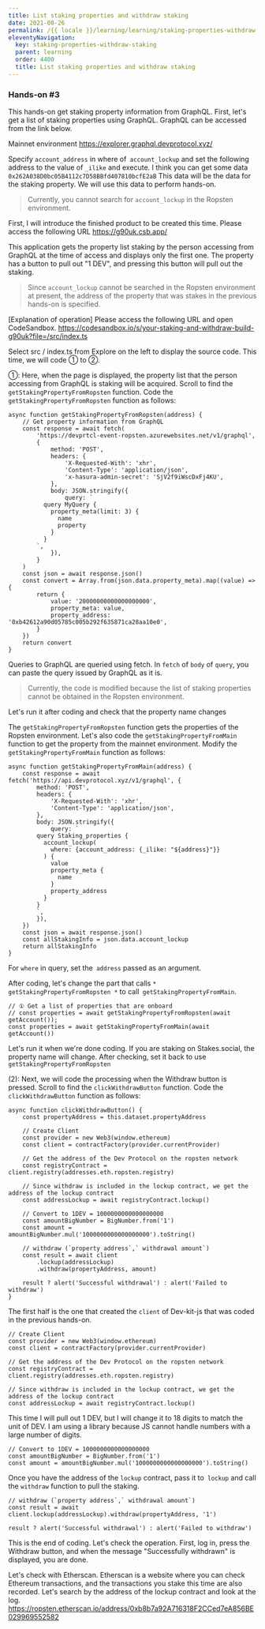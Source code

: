 ```yaml
---
title: List staking properties and withdraw staking
date: 2021-08-26
permalink: /{{ locale }}/learning/learning/staking-properties-withdraw-staking/index.html
eleventyNavigation:
  key: staking-properties-withdraw-staking
  parent: learning
  order: 4400
  title: List staking properties and withdraw staking
---
```


### Hands-on #3

This hands-on get staking property information from GraphQL. First, let's get a list of staking properties using GraphQL. GraphQL can be accessed from the link below.

Mainnet environment
https://explorer.graphql.devprotocol.xyz/

Specify `account_address` in where of` account_lockup` and set the following address to the value of `_ilike` and execute. I think you can get some data
`0x262A038D0bc05B4112c7D58BBfd407810bcfE2aB`
This data will be the data for the staking property. We will use this data to perform hands-on.

> Currently, you cannot search for `account_lockup` in the Ropsten environment.

First, I will introduce the finished product to be created this time. Please access the following URL
https://g90uk.csb.app/

This application gets the property list staking by the person accessing from GraphQL at the time of access and displays only the first one. The property has a button to pull out "1 DEV", and pressing this button will pull out the staking.

> Since `account_lockup` cannot be searched in the Ropsten environment at present, the address of the property that was stakes in the previous hands-on is specified.

[Explanation of operation]
Please access the following URL and open CodeSandbox.
https://codesandbox.io/s/your-staking-and-withdraw-build-g90uk?file=/src/index.ts

Select src / index.ts from Explore on the left to display the source code.
This time, we will code ① to ②.

①: Here, when the page is displayed, the property list that the person accessing from GraphQL is staking will be acquired. Scroll to find the `getStakingPropertyFromRopsten` function. Code the `getStakingPropertyFromRopsten` function as follows:

```tsx
async function getStakingPropertyFromRopsten(address) {
	// Get property information from GraphQL
	const response = await fetch(
		'https://devprtcl-event-ropsten.azurewebsites.net/v1/graphql',
		{
			method: 'POST',
			headers: {
				'X-Requested-With': 'xhr',
				'Content-Type': 'application/json',
				'x-hasura-admin-secret': 'SjV2f9iWscDxFj4KU',
			},
			body: JSON.stringify({
				query: `
          query MyQuery {
            property_meta(limit: 3) {
              name
              property
            }
          }
        `,
			}),
		}
	)
	const json = await response.json()
	const convert = Array.from(json.data.property_meta).map((value) => {
		return {
			value: '20000000000000000000',
			property_meta: value,
			property_address: '0xb42612a90d05785c005b292f635871ca28aa10e0',
		}
	})
	return convert
}
```

Queries to GraphQL are queried using fetch. In `fetch` of `body` of `query`, you can paste the query issued by GraphQL as it is.

> Currently, the code is modified because the list of staking properties cannot be obtained in the Ropsten environment.

Let's run it after coding and check that the property name changes

The `getStakingPropertyFromRopsten` function gets the properties of the Ropsten environment. Let's also code the `getStakingPropertyFromMain` function to get the property from the mainnet environment.
Modify the `getStakingPropertyFromMain` function as follows:

```tsx
async function getStakingPropertyFromMain(address) {
	const response = await fetch('https://api.devprotocol.xyz/v1/graphql', {
		method: 'POST',
		headers: {
			'X-Requested-With': 'xhr',
			'Content-Type': 'application/json',
		},
		body: JSON.stringify({
			query: `
        query Staking_properties {
          account_lockup(
            where: {account_address: {_ilike: "${address}"}}
          ) {
            value
            property_meta {
              name
            }
            property_address
          }
        }
        `,
		}),
	})
	const json = await response.json()
	const allStakingInfo = json.data.account_lockup
	return allStakingInfo
}
```

For `where` in query, set the` address` passed as an argument.

After coding, let's change the part that calls `* getStakingPropertyFromRopsten *` to call` getStakingPropertyFromMain`.

```tsx
// ① Get a list of properties that are onboard
// const properties = await getStakingPropertyFromRopsten(await getAccount());
const properties = await getStakingPropertyFromMain(await getAccount())
```

Let's run it when we're done coding. If you are staking on Stakes.social, the property name will change.
After checking, set it back to use `getStakingPropertyFromRopsten`

(2): Next, we will code the processing when the Withdraw button is pressed. Scroll to find the `clickWithdrawButton` function. Code the `clickWithdrawButton` function as follows:

```tsx
async function clickWithdrawButton() {
	const propertyAddress = this.dataset.propertyAddress

	// Create Client
	const provider = new Web3(window.ethereum)
	const client = contractFactory(provider.currentProvider)

	// Get the address of the Dev Protocol on the ropsten network
	const registryContract = client.registry(addresses.eth.ropsten.registry)

	// Since withdraw is included in the lockup contract, we get the address of the lockup contract
	const addressLockup = await registryContract.lockup()

	// Convert to 1DEV = 1000000000000000000
	const amountBigNumber = BigNumber.from('1')
	const amount = amountBigNumber.mul('1000000000000000000').toString()

	// withdraw (`property address`,` withdrawal amount`)
	const result = await client
		.lockup(addressLockup)
		.withdraw(propertyAddress, amount)

	result ? alert('Successful withdrawal') : alert('Failed to withdraw')
}
```

The first half is the one that created the `client` of Dev-kit-js that was coded in the previous hands-on.

```tsx
// Create Client
const provider = new Web3(window.ethereum)
const client = contractFactory(provider.currentProvider)

// Get the address of the Dev Protocol on the ropsten network
const registryContract = client.registry(addresses.eth.ropsten.registry)

// Since withdraw is included in the lockup contract, we get the address of the lockup contract
const addressLockup = await registryContract.lockup()
```

This time I will pull out 1 DEV, but I will change it to 18 digits to match the unit of DEV.
I am using a library because JS cannot handle numbers with a large number of digits.

```tsx
// Convert to 1DEV = 1000000000000000000
const amountBigNumber = BigNumber.from('1')
const amount = amountBigNumber.mul('1000000000000000000').toString()
```

Once you have the address of the `lockup` contract, pass it to` lockup` and call the `withdraw` function to pull the staking.

```tsx
// withdraw (`property address`,` withdrawal amount`)
const result = await client.lockup(addressLockup).withdraw(propertyAddress, '1')

result ? alert('Successful withdrawal') : alert('Failed to withdraw')
```

This is the end of coding. Let's check the operation.
First, log in, press the Withdraw button, and when the message "Successfully withdrawn" is displayed, you are done.

Let's check with Etherscan. Etherscan is a website where you can check Ethereum transactions, and the transactions you stake this time are also recorded. Let's search by the address of the lockup contract and look at the log.
https://ropsten.etherscan.io/address/0xb8b7a92A716318F2CCed7eA856BE029969552582
